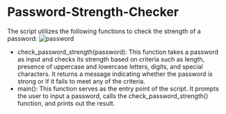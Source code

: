 # Password-Strength-Checker

The script utilizes the following functions to check the strength of a password:
![password](https://github.com/MiguelAngelHorta/Password-Strength-Checker/assets/106134627/0eafea7a-42ce-4abc-961c-8f6805478bfe)

- check_password_strength(password): This function takes a password as input and checks its strength based on criteria such as length, presence of uppercase and lowercase letters, digits, and special characters. It returns a message indicating whether the password is strong or if it fails to meet any of the criteria.
- main(): This function serves as the entry point of the script. It prompts the user to input a password, calls the check_password_strength() function, and prints out the result.
